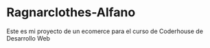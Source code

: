 # Ragnarclothes-Alfano
Este es mi proyecto de un ecomerce para el curso de Coderhouse de Desarrollo Web
